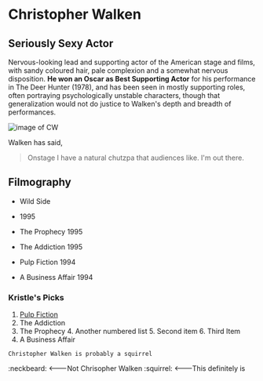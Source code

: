 # Christopher Walken
## Seriously Sexy Actor

Nervous-looking lead and supporting actor of the American stage and films, with sandy coloured hair, pale complexion and a somewhat nervous disposition. **He won an Oscar as Best Supporting Actor** for his performance in The Deer Hunter (1978), and has been seen in mostly supporting roles, often portraying psychologically unstable characters, though that generalization would not do justice to Walken's depth and breadth of performances.

![image of CW](https://images-na.ssl-images-amazon.com/images/M/MV5BMjE5ODgxNzI3OV5BMl5BanBnXkFtZTcwNTgwMzc3NA@@._V1_SY1000_CR0,0,669,1000_AL_.jpg)

Walken has said, 
>Onstage I have a natural chutzpa that audiences like. 
>I'm out there.

## Filmography

* Wild Side
 * 1995 

* The Prophecy
 1995 

*  The Addiction 
 1995 

* Pulp Fiction 
 1994 

* A Business Affair 
1994

### Kristle's Picks
1. [Pulp Fiction](http://www.imdb.com/title/tt0110912/)
2. The Addiction
3.  The Prophecy
	4. Another numbered list
	5. Second item
	6. Third Item
4.  A Business Affair


`Christopher Walken is probably a squirrel`

:neckbeard: <---Not Chrisopher Walken
:squirrel:  <---This definitely is

